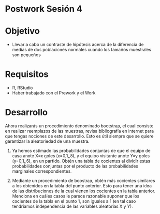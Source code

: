 # Postwork Sesión 4

# Objetivo

- Llevar a cabo un contraste de hipótesis acerca de la diferencia de medias de dos poblaciones normales cuando los tamaños muestrales son pequeños

# Requisitos

- R, RStudio
- Haber trabajado con el Prework y el Work

# Desarrollo

Ahora realizarás un procedimiento denominado bootstrap, el cual consiste en realizar reemplazos de las muestras, revisa bibliografía en internet para que tengas nociones de este desarrollo. Esto es útil siempre que se quiere garantizar la aleatoriedad de una muestra. 

1. Ya hemos estimado las probabilidades conjuntas de que el equipo de casa anote X=x goles (x=0,1,,8), y el equipo visitante anote Y=y goles (y=0,1,,6), en un partido. Obtén una tabla de cocientes al dividir estas probabilidades conjuntas por el producto de las probabilidades marginales correspondientes.

2. Mediante un procedimiento de boostrap, obtén más cocientes similares a los obtenidos en la tabla del punto anterior. Esto para tener una idea de las distribuciones de la cual vienen los cocientes en la tabla anterior. Menciona en cuáles casos le parece razonable suponer que los cocientes de la tabla en el punto 1, son iguales a 1 (en tal caso tendríamos independencia de las variables aleatorias X y Y).
